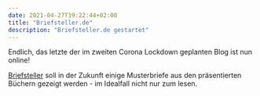 ```yaml
---
date: 2021-04-27T19:22:44+02:00
title: "Briefsteller.de"
description: "Briefsteller.de gestartet"
---
```


Endlich, das letzte der im zweiten Corona Lockdown geplanten Blog ist nun online!

[Briefsteller](https://briefsteller.de) soll in der Zukunft einige Musterbriefe aus den präsentierten Büchern gezeigt werden - im Idealfall nicht nur zum lesen.
